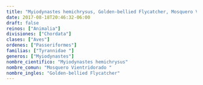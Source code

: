 ```yaml
---
title: "Myiodynastes hemichrysus, Golden-bellied Flycatcher, Mosquero Vientridorado "
date: 2017-08-18T20:46:32-06:00
draft: false
reinos: ["Animalia"]
divisiones: ["Chordata"]
clases: ["Aves"]
ordenes: ["Passeriformes"]
familias: ["Tyrannidae "]
generos: ["Myiodynastes"]
nombre_cientifico: "Myiodynastes hemichrysus"
nombre_comun: "Mosquero Vientridorado "
nombre_ingles: "Golden-bellied Flycatcher"
---
```

